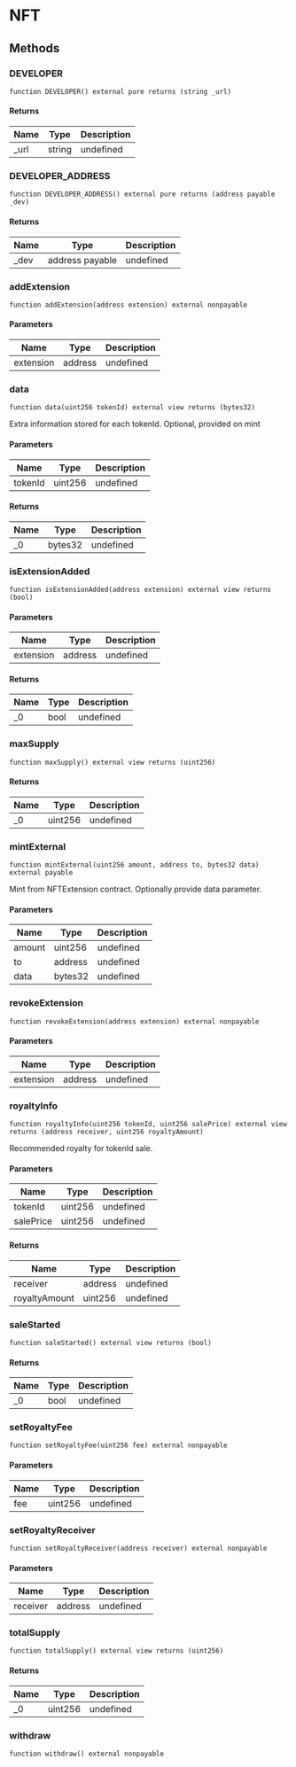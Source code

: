 # NFT









## Methods

### DEVELOPER

```solidity
function DEVELOPER() external pure returns (string _url)
```






#### Returns

| Name | Type | Description |
|---|---|---|
| _url | string | undefined |

### DEVELOPER_ADDRESS

```solidity
function DEVELOPER_ADDRESS() external pure returns (address payable _dev)
```






#### Returns

| Name | Type | Description |
|---|---|---|
| _dev | address payable | undefined |

### addExtension

```solidity
function addExtension(address extension) external nonpayable
```





#### Parameters

| Name | Type | Description |
|---|---|---|
| extension | address | undefined |

### data

```solidity
function data(uint256 tokenId) external view returns (bytes32)
```

Extra information stored for each tokenId. Optional, provided on mint



#### Parameters

| Name | Type | Description |
|---|---|---|
| tokenId | uint256 | undefined |

#### Returns

| Name | Type | Description |
|---|---|---|
| _0 | bytes32 | undefined |

### isExtensionAdded

```solidity
function isExtensionAdded(address extension) external view returns (bool)
```





#### Parameters

| Name | Type | Description |
|---|---|---|
| extension | address | undefined |

#### Returns

| Name | Type | Description |
|---|---|---|
| _0 | bool | undefined |

### maxSupply

```solidity
function maxSupply() external view returns (uint256)
```






#### Returns

| Name | Type | Description |
|---|---|---|
| _0 | uint256 | undefined |

### mintExternal

```solidity
function mintExternal(uint256 amount, address to, bytes32 data) external payable
```

Mint from NFTExtension contract. Optionally provide data parameter.



#### Parameters

| Name | Type | Description |
|---|---|---|
| amount | uint256 | undefined |
| to | address | undefined |
| data | bytes32 | undefined |

### revokeExtension

```solidity
function revokeExtension(address extension) external nonpayable
```





#### Parameters

| Name | Type | Description |
|---|---|---|
| extension | address | undefined |

### royaltyInfo

```solidity
function royaltyInfo(uint256 tokenId, uint256 salePrice) external view returns (address receiver, uint256 royaltyAmount)
```

Recommended royalty for tokenId sale.



#### Parameters

| Name | Type | Description |
|---|---|---|
| tokenId | uint256 | undefined |
| salePrice | uint256 | undefined |

#### Returns

| Name | Type | Description |
|---|---|---|
| receiver | address | undefined |
| royaltyAmount | uint256 | undefined |

### saleStarted

```solidity
function saleStarted() external view returns (bool)
```






#### Returns

| Name | Type | Description |
|---|---|---|
| _0 | bool | undefined |

### setRoyaltyFee

```solidity
function setRoyaltyFee(uint256 fee) external nonpayable
```





#### Parameters

| Name | Type | Description |
|---|---|---|
| fee | uint256 | undefined |

### setRoyaltyReceiver

```solidity
function setRoyaltyReceiver(address receiver) external nonpayable
```





#### Parameters

| Name | Type | Description |
|---|---|---|
| receiver | address | undefined |

### totalSupply

```solidity
function totalSupply() external view returns (uint256)
```






#### Returns

| Name | Type | Description |
|---|---|---|
| _0 | uint256 | undefined |

### withdraw

```solidity
function withdraw() external nonpayable
```









